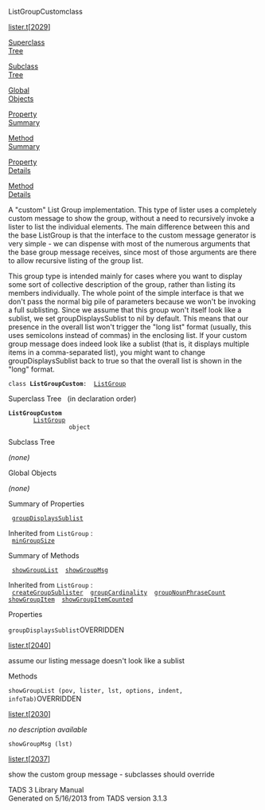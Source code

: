 ---
---
<span class="title">ListGroupCustom</span><span class="type">class</span>

[lister.t](../file/lister.t.html)\[[2029](../source/lister.t.html#2029)\]

[Superclass  
Tree](#_SuperClassTree_)

[Subclass  
Tree](#_SubClassTree_)

[Global  
Objects](#_ObjectSummary_)

[Property  
Summary](#_PropSummary_)

[Method  
Summary](#_MethodSummary_)

[Property  
Details](#_Properties_)

[Method  
Details](#_Methods_)

<div class="fdesc">

A "custom" List Group implementation. This type of lister uses a
completely custom message to show the group, without a need to
recursively invoke a lister to list the individual elements. The main
difference between this and the base ListGroup is that the interface to
the custom message generator is very simple - we can dispense with most
of the numerous arguments that the base group message receives, since
most of those arguments are there to allow recursive listing of the
group list.

This group type is intended mainly for cases where you want to display
some sort of collective description of the group, rather than listing
its members individually. The whole point of the simple interface is
that we don't pass the normal big pile of parameters because we won't be
invoking a full sublisting. Since we assume that this group won't itself
look like a sublist, we set groupDisplaysSublist to nil by default. This
means that our presence in the overall list won't trigger the "long
list" format (usually, this uses semicolons instead of commas) in the
enclosing list. If your custom group message does indeed look like a
sublist (that is, it displays multiple items in a comma-separated list),
you might want to change groupDisplaysSublist back to true so that the
overall list is shown in the "long" format.

`class `**`ListGroupCustom`**` :   `[`ListGroup`](../object/ListGroup.html)

</div>

<span id="_SuperClassTree_"></span>

<div class="mjhd">

<span class="hdln">Superclass Tree</span>   (in declaration order)

</div>

**`ListGroupCustom`**  
`         `[`ListGroup`](../object/ListGroup.html)  
`                 object`  
<span id="_SubClassTree_"></span>

<div class="mjhd">

<span class="hdln">Subclass Tree</span>  

</div>

*(none)* <span id="_ObjectSummary_"></span>

<div class="mjhd">

<span class="hdln">Global Objects</span>  

</div>

*(none)* <span id="_PropSummary_"></span>

<div class="mjhd">

<span class="hdln">Summary of Properties</span>  

</div>

` `[`groupDisplaysSublist`](#groupDisplaysSublist)`  `

Inherited from `ListGroup` :  
` `[`minGroupSize`](../object/ListGroup.html#minGroupSize)`  `

<span id="_MethodSummary_"></span>

<div class="mjhd">

<span class="hdln">Summary of Methods</span>  

</div>

` `[`showGroupList`](#showGroupList)`  `[`showGroupMsg`](#showGroupMsg)`  `

Inherited from `ListGroup` :  
` `[`createGroupSublister`](../object/ListGroup.html#createGroupSublister)`  `[`groupCardinality`](../object/ListGroup.html#groupCardinality)`  `[`groupNounPhraseCount`](../object/ListGroup.html#groupNounPhraseCount)`  `[`showGroupItem`](../object/ListGroup.html#showGroupItem)`  `[`showGroupItemCounted`](../object/ListGroup.html#showGroupItemCounted)`  `

<span id="_Properties_"></span>

<div class="mjhd">

<span class="hdln">Properties</span>  

</div>

<span id="groupDisplaysSublist"></span>

`groupDisplaysSublist`<span class="rem">OVERRIDDEN</span>

[lister.t](../file/lister.t.html)\[[2040](../source/lister.t.html#2040)\]

<div class="desc">

assume our listing message doesn't look like a sublist

</div>

<span id="_Methods_"></span>

<div class="mjhd">

<span class="hdln">Methods</span>  

</div>

<span id="showGroupList"></span>

`showGroupList (pov, lister, lst, options, indent, infoTab)`<span class="rem">OVERRIDDEN</span>

[lister.t](../file/lister.t.html)\[[2030](../source/lister.t.html#2030)\]

<div class="desc">

*no description available*

</div>

<span id="showGroupMsg"></span>

`showGroupMsg (lst)`

[lister.t](../file/lister.t.html)\[[2037](../source/lister.t.html#2037)\]

<div class="desc">

show the custom group message - subclasses should override

</div>

<div class="ftr">

TADS 3 Library Manual  
Generated on 5/16/2013 from TADS version 3.1.3

</div>
